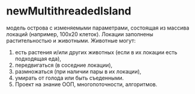 # newMultithreadedIsland
 модель острова с изменяемыми параметрами, состоящая из массива локаций (например, 100х20 клеток). Локации заполнены растительностью и животными. Животные могут:

1. есть растения и/или других животных (если в их локации есть подходящая еда),
2. передвигаться (в соседние локации),
3. размножаться (при наличии пары в их локации),
4. умирать от голода или быть съеденными.
5. Проект на знание ООП, многопоточности, алгоритмов.
